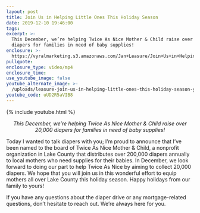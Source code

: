 ```yaml
---
layout: post
title: Join Us in Helping Little Ones This Holiday Season
date: 2019-12-10 19:46:00
tags:
excerpt: >-
  This December, we’re helping Twice As Nice Mother & Child raise over 20,000
  diapers for families in need of baby supplies!
enclosure: >-
  https://vyralmarketing.s3.amazonaws.com/Jan+Leasure/Join+Us+in+Helping+Little+Ones+This+Holiday+Season.mp4
pullquote:
enclosure_type: video/mp4
enclosure_time:
use_youtube_image: false
youtube_alternate_image: >-
  /uploads/leasure-join-us-in-helping-little-ones-this-holiday-season-youtube.jpg
youtube_code: uUD2R5aVIB8
---
```


{% include youtube.html %}

<p style="text-align: center;"><em>This December, we’re helping Twice As Nice Mother & Child raise over 20,000 diapers for families in need of baby supplies!</em></p>

Today I wanted to talk diapers with you; I’m proud to announce that I’ve been named to the board of Twice As Nice Mother & Child, a nonprofit organization in Lake County that distributes over 200,000 diapers annually to local mothers who need supplies for their babies. In December, we look forward to doing our part to help Twice As Nice by aiming to collect 20,000 diapers. We hope that you will join us in this wonderful effort to equip mothers all over Lake County this holiday season. Happy holidays from our family to yours\!&nbsp;

If you have any questions about the diaper drive or any mortgage-related questions, don’t hesitate to reach out. We’re always here for you.